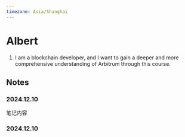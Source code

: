 ```yaml
---
timezone: Asia/Shanghai
---
```


# Albert

1. I am a blockchain developer, and I want to gain a deeper and more comprehensive understanding of Arbitrum through this course.

## Notes

<!-- Content_START -->

### 2024.12.10

笔记内容

### 2024.12.10

<!-- Content_END -->
